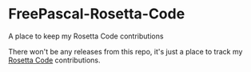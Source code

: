 # FreePascal-Rosetta-Code
A place to keep my Rosetta Code contributions

There won't be any releases from this repo, it's just a place to track my [Rosetta Code](http://rosettacode.org/wiki/Rosetta_Code) contributions.
